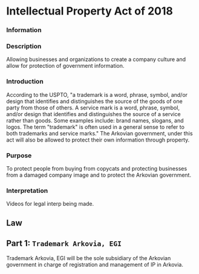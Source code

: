 # Intellectual Property Act of 2018

### Information

### Description
Allowing businesses and organizations to create a company culture and allow for protection of government information. 

### Introduction
According to the USPTO, "a trademark is a word, phrase, symbol, and/or design that identifies and distinguishes the source of the goods of one party from those of others. A service mark is a word, phrase, symbol, and/or design that identifies and distinguishes the source of a service rather than goods. Some examples include: brand names, slogans, and logos. The term "trademark" is often used in a general sense to refer to both trademarks and service marks."
The Arkovian government, under this act will also be allowed to protect their own information through property. 

### Purpose
To protect people from buying from copycats and protecting businesses from a damaged company image and to protect the Arkovian government.

### Interpretation
Videos for legal interp being made.

## Law

## Part 1: `Trademark Arkovia, EGI`
Trademark Arkovia, EGI will be the sole subsidiary of the Arkovian government in charge of registration and management of IP in Arkovia.
